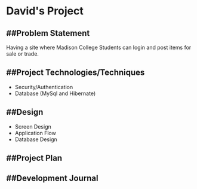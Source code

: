 # David's Project

##Problem Statement
-----------------
Having a site where Madison College Students can login and post items for sale or trade.

##Project Technologies/Techniques
-------------------------------
* Security/Authentication
* Database (MySql and Hibernate)

##Design
------
* Screen Design
* Application Flow
* Database Design

##Project Plan
------------

##Development Journal
-------------------
